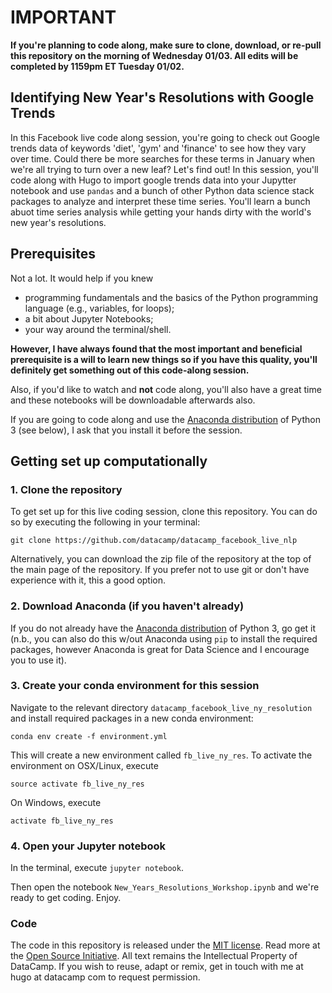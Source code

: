 # IMPORTANT

**If you're planning to code along, make sure to clone, download, or re-pull this repository on the morning of Wednesday 01/03. All edits will be completed by 1159pm ET Tuesday 01/02.**

## Identifying New Year's Resolutions with Google Trends

In this Facebook live code along session, you're going to check out Google trends data of keywords 'diet', 'gym' and 'finance' to see how they vary over time. Could there be more searches for these terms in January when we're all trying to turn over a new leaf? Let's find out! In this session, you'll code along with Hugo to import google trends data into your Jupytter notebook and use `pandas` and a bunch of other Python data science stack packages to analyze and interpret these time series. You'll learn a bunch abuot time series analysis while getting your hands dirty with the world's new year's resolutions.

## Prerequisites

Not a lot. It would help if you knew

* programming fundamentals and the basics of the Python programming language (e.g., variables, for loops);
* a bit about Jupyter Notebooks;
* your way around the terminal/shell.


**However, I have always found that the most important and beneficial prerequisite is a will to learn new things so if you have this quality, you'll definitely get something out of this code-along session.**

Also, if you'd like to watch and **not** code along, you'll also have a great time and these notebooks will be downloadable afterwards also.

If you are going to code along and use the [Anaconda distribution](https://www.anaconda.com/download/) of Python 3 (see below), I ask that you install it before the session.


## Getting set up computationally

### 1. Clone the repository

To get set up for this live coding session, clone this repository. You can do so by executing the following in your terminal:

```
git clone https://github.com/datacamp/datacamp_facebook_live_nlp
```

Alternatively, you can download the zip file of the repository at the top of the main page of the repository. If you prefer not to use git or don't have experience with it, this a good option.

### 2. Download Anaconda (if you haven't already)

If you do not already have the [Anaconda distribution](https://www.anaconda.com/download/) of Python 3, go get it (n.b., you can also do this w/out Anaconda using `pip` to install the required packages, however Anaconda is great for Data Science and I encourage you to use it).

### 3. Create your conda environment for this session

Navigate to the relevant directory `datacamp_facebook_live_ny_resolution` and install required packages in a new conda environment:

```
conda env create -f environment.yml
```

This will create a new environment called `fb_live_ny_res`. To activate the environment on OSX/Linux, execute

```
source activate fb_live_ny_res
```
On Windows, execute

```
activate fb_live_ny_res
```


### 4. Open your Jupyter notebook

In the terminal, execute `jupyter notebook`.

Then open the notebook `New_Years_Resolutions_Workshop.ipynb` and we're ready to get coding. Enjoy.


### Code
The code in this repository is released under the [MIT license](LICENSE). Read more at the [Open Source Initiative](https://opensource.org/licenses/MIT). All text remains the Intellectual Property of DataCamp. If you wish to reuse, adapt or remix, get in touch with me at hugo at datacamp com to request permission.

